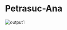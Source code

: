 # Petrasuc-Ana
![output1](https://github.com/petrasucana1/Petrasuc-Ana/assets/67150458/58ce34a9-5f52-4309-99d6-d07f8a0caed1)
